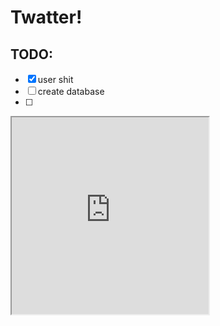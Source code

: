 # Twatter!

## TODO:
- [x] user shit
- [ ] create database
- [ ] 

<iframe width="315" height="315" src='https://dbdiagram.io/embed/6352c80e4709410195b52a51'> </iframe>